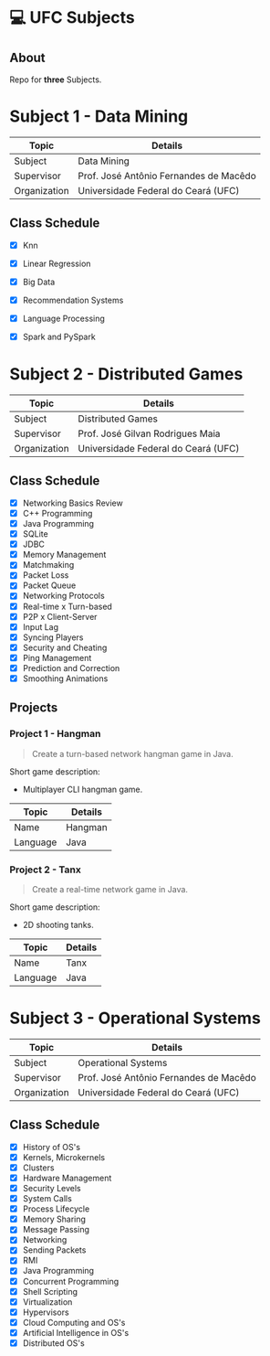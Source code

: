 #  :computer: UFC Subjects

## About
Repo for **three** Subjects.  

# Subject 1 - Data Mining
| Topic | Details |
|-------|-----------|
| Subject | Data Mining |
| Supervisor | Prof. José Antônio Fernandes de Macêdo |
| Organization | Universidade Federal do Ceará (UFC) |

## Class Schedule
  - [x] Knn
  - [x] Linear Regression
  - [x] Big Data
  - [x] Recommendation Systems
  - [x] Language Processing
  - [x] Spark and PySpark


# Subject 2 - Distributed Games
| Topic | Details |
|-------|-----------|
| Subject | Distributed Games |
| Supervisor | Prof. José Gilvan Rodrigues Maia |
| Organization | Universidade Federal do Ceará (UFC) |

## Class Schedule
  - [x] Networking Basics Review
  - [x] C++ Programming
  - [x] Java Programming
  - [x] SQLite
  - [x] JDBC
  - [x] Memory Management
  - [x] Matchmaking
  - [x] Packet Loss
  - [x] Packet Queue
  - [x] Networking Protocols
  - [x] Real-time x Turn-based
  - [x] P2P x Client-Server
  - [x] Input Lag
  - [x] Syncing Players
  - [x] Security and Cheating
  - [x] Ping Management
  - [x] Prediction and Correction
  - [x] Smoothing Animations
  
## Projects  
### Project 1 - Hangman  
> Create a turn-based network hangman game in Java.

Short game description:  
 - Multiplayer CLI hangman game.

| Topic | Details |
|-------|-----------|
| Name | Hangman |
| Language | Java |

### Project 2 - Tanx
> Create a real-time network game in Java.

Short game description:  
 - 2D shooting tanks.

| Topic | Details |
|-------|-----------|
| Name | Tanx |
| Language | Java |


# Subject 3 - Operational Systems
| Topic | Details |
|-------|-----------|
| Subject | Operational Systems |
| Supervisor | Prof. José Antônio Fernandes de Macêdo |
| Organization | Universidade Federal do Ceará (UFC) |

## Class Schedule
  - [x] History of OS's
  - [x] Kernels, Microkernels
  - [x] Clusters
  - [x] Hardware Management
  - [x] Security Levels
  - [x] System Calls
  - [x] Process Lifecycle
  - [x] Memory Sharing
  - [x] Message Passing
  - [x] Networking
  - [x] Sending Packets
  - [x] RMI
  - [x] Java Programming
  - [x] Concurrent Programming
  - [x] Shell Scripting
  - [x] Virtualization
  - [x] Hypervisors
  - [x] Cloud Computing and OS's
  - [x] Artificial Intelligence in OS's
  - [x] Distributed OS's
